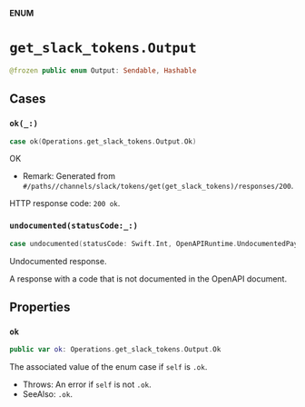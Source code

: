 **ENUM**

# `get_slack_tokens.Output`

```swift
@frozen public enum Output: Sendable, Hashable
```

## Cases
### `ok(_:)`

```swift
case ok(Operations.get_slack_tokens.Output.Ok)
```

OK

- Remark: Generated from `#/paths//channels/slack/tokens/get(get_slack_tokens)/responses/200`.

HTTP response code: `200 ok`.

### `undocumented(statusCode:_:)`

```swift
case undocumented(statusCode: Swift.Int, OpenAPIRuntime.UndocumentedPayload)
```

Undocumented response.

A response with a code that is not documented in the OpenAPI document.

## Properties
### `ok`

```swift
public var ok: Operations.get_slack_tokens.Output.Ok
```

The associated value of the enum case if `self` is `.ok`.

- Throws: An error if `self` is not `.ok`.
- SeeAlso: `.ok`.
